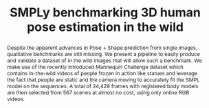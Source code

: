 ---
layout: publications
title:  "SMPLy benchmarking 3D human pose estimation in the wild"
authors: "Vincent Leroy  &nbsp; Philippe Weinzaepfel &nbsp; Romain Brégier &nbsp; Hadrien Combaluzier &nbsp; Gregory Rogez"
conf: "3DV2020"
blog_link: https://europe.naverlabs.com/research/publications/smply-benchmarking-3d-human-pose-estimation-in-the-wild/
arxiv_link: https://arxiv.org/abs/2012.02743
pdf_link: https://arxiv.org/pdf/2012.02743.pdf
image: "assets/images/mannequin.png"
abstract: "Despite the apparent advances in Pose + Shape prediction from single images, qualitative benchmarks are still missing.
     We present a pipeline to easily produce and validate a dataset of in the wild images that will allow such a benchmark.
   We make use of the recently introduced Mannequin Challenge dataset which contains in-the-wild videos of people frozen in action like statues and leverage the fact that people are static and the camera moving to accurately fit the SMPL model on the sequences.
    A total of 24,428 frames with registered body models are then selected from 567 scenes at almost no cost, using only online RGB videos."
---